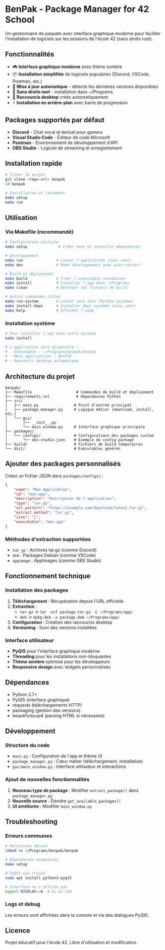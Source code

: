 # BenPak - Package Manager for 42 School

Un gestionnaire de paquets avec interface graphique moderne pour faciliter l'installation de logiciels sur les sessions de l'école 42 (sans droits root).

## Fonctionnalités

- 🎮 **Interface graphique moderne** avec thème sombre
- 📦 **Installation simplifiée** de logiciels populaires (Discord, VSCode, Postman, etc.)
- 🔄 **Mise à jour automatique** - détecte les dernières versions disponibles
- 🚀 **Sans droits root** - installation dans ~/Programs
- 📱 **Raccourcis desktop** créés automatiquement
- ⚡ **Installation en arrière-plan** avec barre de progression

## Packages supportés par défaut

- **Discord** - Chat vocal et textuel pour gamers
- **Visual Studio Code** - Éditeur de code Microsoft
- **Postman** - Environnement de développement d'API
- **OBS Studio** - Logiciel de streaming et enregistrement

## Installation rapide

```bash
# Cloner le projet
git clone <repo-url> benpak
cd benpak

# Installation et lancement
make setup
make run
```

## Utilisation

### Via Makefile (recommandé)

```bash
# Configuration initiale
make setup              # Créer venv et installer dépendances

# Développement
make run               # Lancer l'application (avec venv)
make dev               # Mode développement avec auto-restart

# Build et déploiement
make build             # Créer l'exécutable standalone
make install           # Installer l'app dans ~/Programs
make clean             # Nettoyer les fichiers de build

# Autres commandes utiles
make run-system        # Lancer sans venv (Python système)
make install-deps      # Installer deps système (sans venv)
make help              # Afficher l'aide
```

### Installation système

```bash
# Pour installer l'app dans votre système
make install

# L'application sera disponible :
# - Exécutable : ~/Programs/benpak/benpak
# - Menu applications : BenPak
# - Raccourci desktop automatique
```

## Architecture du projet

```
benpak/
├── Makefile                    # Commandes de build et déploiement
├── requirements.txt            # Dépendances Python
├── src/
│   ├── main.py                # Point d'entrée principal
│   ├── package_manager.py     # Logique métier (download, install, etc.)
│   └── gui/
│       ├── __init__.py
│       └── main_window.py     # Interface graphique principale
├── packages/
│   └── configs/               # Configurations des packages custom
│       └── obs-studio.json    # Exemple de config package
├── build/                     # Fichiers de build temporaires
└── dist/                      # Exécutables générés
```

## Ajouter des packages personnalisés

Créez un fichier JSON dans `packages/configs/` :

```json
{
    "name": "Mon Application",
    "id": "mon-app",
    "description": "Description de l'application",
    "type": "tar.gz",
    "url_pattern": "https://example.com/download/latest.tar.gz",
    "extract_method": "tar_gz",
    "icon": "🚀",
    "executable": "mon-app"
}
```

### Méthodes d'extraction supportées

- `tar_gz` : Archives tar.gz (comme Discord)
- `deb` : Packages Debian (comme VSCode)
- `appimage` : AppImages (comme OBS Studio)

## Fonctionnement technique

### Installation des packages

1. **Téléchargement** : Récupération depuis l'URL officielle
2. **Extraction** : 
   - `tar.gz` → `tar -xzf package.tar.gz -C ~/Programs/app/`
   - `deb` → `dpkg-deb -x package.deb ~/Programs/app/`
3. **Configuration** : Création des raccourcis desktop
4. **Versioning** : Suivi des versions installées

### Interface utilisateur

- **PyQt5** pour l'interface graphique moderne
- **Threading** pour les installations non-bloquantes
- **Thème sombre** optimisé pour les développeurs
- **Responsive design** avec widgets personnalisés

## Dépendances

- Python 3.7+
- PyQt5 (interface graphique)
- requests (téléchargements HTTP)
- packaging (gestion des versions)
- beautifulsoup4 (parsing HTML si nécessaire)

## Développement

### Structure du code

- `main.py` : Configuration de l'app et thème UI
- `package_manager.py` : Cœur métier (téléchargement, installation)
- `gui/main_window.py` : Interface utilisateur et interactions

### Ajout de nouvelles fonctionnalités

1. **Nouveau type de package** : Modifier `extract_package()` dans `package_manager.py`
2. **Nouvelle source** : Étendre `get_available_packages()`
3. **UI améliorée** : Modifier `main_window.py`

## Troubleshooting

### Erreurs communes

```bash
# Permission denied
chmod +x ~/Programs/benpak/benpak

# Dépendances manquantes
make setup

# PyQt5 non trouvé
sudo apt install python3-pyqt5

# Interface ne s'affiche pas
export DISPLAY=:0  # Si en SSH
```

### Logs et debug

Les erreurs sont affichées dans la console et via des dialogues PyQt5.

## Licence

Projet éducatif pour l'école 42. Libre d'utilisation et modification.